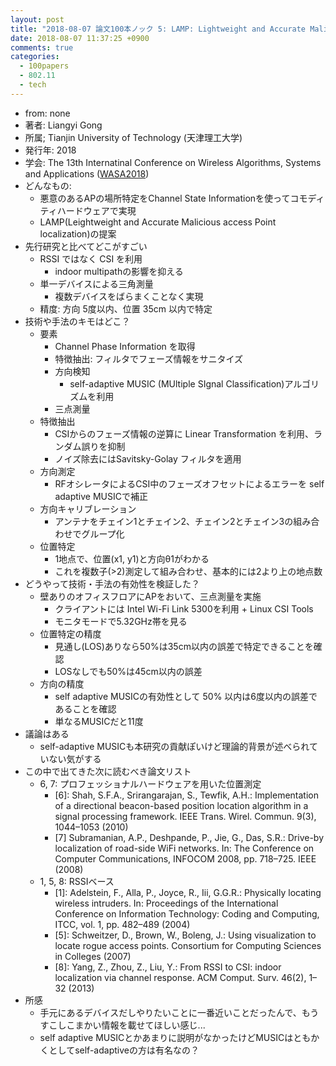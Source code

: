 ```yaml
---
layout: post
title: "2018-08-07 論文100本ノック 5: LAMP: Lightweight and Accurate Malicious Access Points Localization via Channel Phase Information"
date: 2018-08-07 11:37:25 +0900
comments: true
categories: 
  - 100papers
  - 802.11
  - tech
---
```


- from: none
- 著者: Liangyi Gong
- 所属; Tianjin University of Technology (天津理工大学)
- 発行年: 2018
- 学会: The 13th Internatinal Conference on Wireless Algorithms, Systems and Applications ([WASA2018]( http://wasa-conference.org/WASA2018/index.html))
- どんなもの:
  - 悪意のあるAPの場所特定をChannel State Informationを使ってコモディティハードウェアで実現
  - LAMP(Leightweight and Accurate Malicious access Point localization)の提案
- 先行研究と比べてどこがすごい
  - RSSI ではなく CSI を利用
    - indoor multipathの影響を抑える
  - 単一デバイスによる三角測量
    - 複数デバイスをばらまくことなく実現
  - 精度: 方向 5度以内、位置 35cm 以内で特定
- 技術や手法のキモはどこ？
  - 要素
    - Channel Phase Information を取得
    - 特徴抽出: フィルタでフェーズ情報をサニタイズ
    - 方向検知
      - self-adaptive MUSIC (MUltiple SIgnal Classification)アルゴリズムを利用
    - 三点測量
  - 特徴抽出
    - CSIからのフェーズ情報の逆算に Linear Transformation を利用、ランダム誤りを抑制
    - ノイズ除去にはSavitsky-Golay フィルタを適用
  - 方向測定
    - RFオシレータによるCSI中のフェーズオフセットによるエラーを self adaptive MUSICで補正
  - 方向キャリブレーション
    - アンテナをチェイン1とチェイン2、チェイン2とチェイン3の組み合わせでグループ化
  - 位置特定
    - 1地点で、位置(x1, y1)と方向θ1がわかる
    - これを複数子(>2)測定して組み合わせ、基本的には2より上の地点数
- どうやって技術・手法の有効性を検証した？
  - 壁ありのオフィスフロアにAPをおいて、三点測量を実施
    - クライアントには Intel Wi-Fi Link 5300を利用 + Linux CSI Tools
    - モニタモードで5.32GHz帯を見る
  - 位置特定の精度
    - 見通し(LOS)ありなら50%は35cm以内の誤差で特定できることを確認
    - LOSなしでも50%は45cm以内の誤差
  - 方向の精度
    - self adaptive MUSICの有効性として 50% 以内は6度以内の誤差であることを確認
    - 単なるMUSICだと11度
- 議論はある
  - self-adaptive MUSICも本研究の貢献ぽいけど理論的背景が述べられていない気がする
- この中で出てきた次に読むべき論文リスト
  - 6, 7: プロフェッショナルハードウェアを用いた位置測定
    - [6]: Shah, S.F.A., Srirangarajan, S., Tewfik, A.H.: Implementation of a directional beacon-based position location algorithm in a signal processing framework. IEEE  Trans. Wirel. Commun. 9(3), 1044–1053 (2010) 
    - [7] Subramanian, A.P., Deshpande, P., Jie, G., Das, S.R.: Drive-by localization of road-side WiFi networks. In: The Conference on Computer Communications, INFOCOM  2008, pp. 718–725. IEEE (2008) 
  - 1, 5, 8: RSSIベース
    - [1]: Adelstein, F., Alla, P., Joyce, R., Iii, G.G.R.: Physically locating wireless intruders. In: Proceedings of the International Conference on Information Technology: Coding and Computing, ITCC, vol. 1, pp. 482–489 (2004) 
    - [5]: Schweitzer, D., Brown, W., Boleng, J.: Using visualization to locate rogue access points. Consortium for Computing Sciences in Colleges (2007) 
    - [8]: Yang, Z., Zhou, Z., Liu, Y.: From RSSI to CSI: indoor localization via channel response. ACM Comput. Surv. 46(2), 1–32 (2013) 
- 所感
  - 手元にあるデバイスだしやりたいことに一番近いことだったんで、もうすこしこまかい情報を載せてほしい感じ...
  - self adaptive MUSICとかあまりに説明がなかったけどMUSICはともかくとしてself-adaptiveの方は有名なの？
